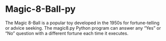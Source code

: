 # Magic-8-Ball-py
The Magic 8-Ball is a popular toy developed in the 1950s for fortune-telling or advice seeking. The magic8.py Python program can answer any “Yes” or “No” question with a different fortune each time it executes.
